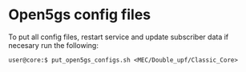 # Open5gs config files

To put all config files, restart service and update subscriber data if necesary run the following:

```console
user@core:$ put_open5gs_configs.sh <MEC/Double_upf/Classic_Core> 
```
